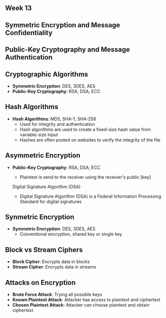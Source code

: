 ## Week 13

## Symmetric Encryption and Message Confidentiality 
## Public-Key Cryptography and Message Authentication

## Cryptographic Algorithms
- **Symmetric Encryption**: DES, 3DES, AES
- **Public-Key Cryptography**: RSA, DSA, ECC

## Hash Algorithms
- **Hash Algorithms**: MD5, SHA-1, SHA-256
    - Used for integrity and authentication
    - Hash algorithms are used to create a fixed-size hash value from variable-size input
    - Hashes are often posted on websites to verify the integrity of the file

## Asymmetric Encryption
- **Public-Key Cryptography**: RSA, DSA, ECC
    - Plaintext is send to the receiver using the receiver's public [key]

    Digital Signature Algorithm (DSA)
    - Digital Signature Algorithm (DSA) is a Federal Information Processing Standard for digital signatures

## Synmetric Encryption
- **Symmetric Encryption**: DES, 3DES, AES
    - Conventional encryption, shared key or single key

## Block vs Stream Ciphers
- **Block Cipher**: Encrypts data in blocks
- **Stream Cipher**: Encrypts data in streams

## Attacks on Encryption
- **Brute Force Attack**: Trying all possible keys
- **Known Plaintext Attack**: Attacker has access to plaintext and ciphertext
- **Chosen Plaintext Attack**: Attacker can choose plaintext and obtain ciphertext
